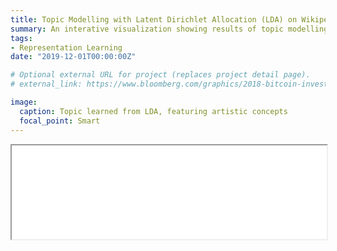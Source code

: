 ```yaml
---
title: Topic Modelling with Latent Dirichlet Allocation (LDA) on Wikipedia Articles
summary: An interative visualization showing results of topic modelling on 33k Wikipedia articles
tags:
- Representation Learning
date: "2019-12-01T00:00:00Z"

# Optional external URL for project (replaces project detail page).
# external_link: https://www.bloomberg.com/graphics/2018-bitcoin-investment/

image:
  caption: Topic learned from LDA, featuring artistic concepts
  focal_point: Smart
---
```

<iframe width="100%" height="150" name="iframe" src="./LDAvis_all.html"></iframe>
